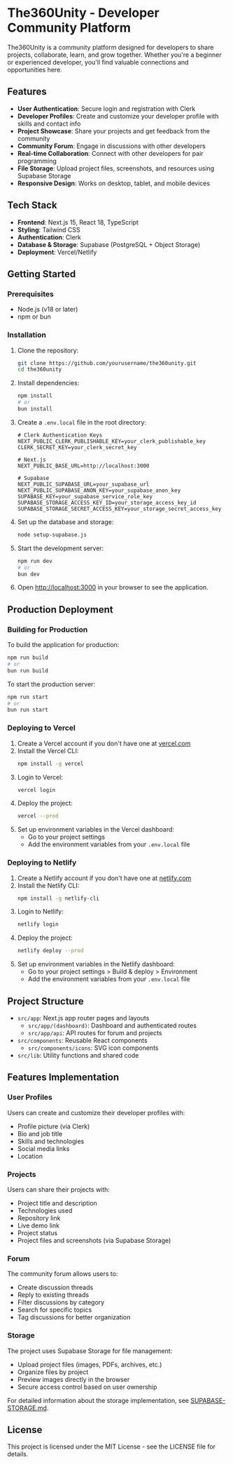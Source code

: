 # The360Unity - Developer Community Platform

The360Unity is a community platform designed for developers to share projects, collaborate, learn, and grow together. Whether you're a beginner or experienced developer, you'll find valuable connections and opportunities here.

## Features

- **User Authentication**: Secure login and registration with Clerk
- **Developer Profiles**: Create and customize your developer profile with skills and contact info
- **Project Showcase**: Share your projects and get feedback from the community
- **Community Forum**: Engage in discussions with other developers
- **Real-time Collaboration**: Connect with other developers for pair programming
- **File Storage**: Upload project files, screenshots, and resources using Supabase Storage
- **Responsive Design**: Works on desktop, tablet, and mobile devices

## Tech Stack

- **Frontend**: Next.js 15, React 18, TypeScript
- **Styling**: Tailwind CSS
- **Authentication**: Clerk
- **Database & Storage**: Supabase (PostgreSQL + Object Storage)
- **Deployment**: Vercel/Netlify

## Getting Started

### Prerequisites

- Node.js (v18 or later)
- npm or bun

### Installation

1. Clone the repository:
   ```bash
   git clone https://github.com/yourusername/the360unity.git
   cd the360unity
   ```

2. Install dependencies:
   ```bash
   npm install
   # or
   bun install
   ```

3. Create a `.env.local` file in the root directory:
   ```
   # Clerk Authentication Keys
   NEXT_PUBLIC_CLERK_PUBLISHABLE_KEY=your_clerk_publishable_key
   CLERK_SECRET_KEY=your_clerk_secret_key
   
   # Next.js
   NEXT_PUBLIC_BASE_URL=http://localhost:3000
   
   # Supabase
   NEXT_PUBLIC_SUPABASE_URL=your_supabase_url
   NEXT_PUBLIC_SUPABASE_ANON_KEY=your_supabase_anon_key
   SUPABASE_KEY=your_supabase_service_role_key
   SUPABASE_STORAGE_ACCESS_KEY_ID=your_storage_access_key_id
   SUPABASE_STORAGE_SECRET_ACCESS_KEY=your_storage_secret_access_key
   ```

4. Set up the database and storage:
   ```bash
   node setup-supabase.js
   ```

5. Start the development server:
   ```bash
   npm run dev
   # or
   bun dev
   ```

6. Open [http://localhost:3000](http://localhost:3000) in your browser to see the application.

## Production Deployment

### Building for Production

To build the application for production:

```bash
npm run build
# or
bun run build
```

To start the production server:

```bash
npm run start
# or
bun run start
```

### Deploying to Vercel

1. Create a Vercel account if you don't have one at [vercel.com](https://vercel.com)
2. Install the Vercel CLI:
   ```bash
   npm install -g vercel
   ```
3. Login to Vercel:
   ```bash
   vercel login
   ```
4. Deploy the project:
   ```bash
   vercel --prod
   ```
5. Set up environment variables in the Vercel dashboard:
   - Go to your project settings
   - Add the environment variables from your `.env.local` file

### Deploying to Netlify

1. Create a Netlify account if you don't have one at [netlify.com](https://netlify.com)
2. Install the Netlify CLI:
   ```bash
   npm install -g netlify-cli
   ```
3. Login to Netlify:
   ```bash
   netlify login
   ```
4. Deploy the project:
   ```bash
   netlify deploy --prod
   ```
5. Set up environment variables in the Netlify dashboard:
   - Go to your project settings > Build & deploy > Environment
   - Add the environment variables from your `.env.local` file

## Project Structure

- `src/app`: Next.js app router pages and layouts
  - `src/app/(dashboard)`: Dashboard and authenticated routes
  - `src/app/api`: API routes for forum and projects
- `src/components`: Reusable React components
  - `src/components/icons`: SVG icon components
- `src/lib`: Utility functions and shared code

## Features Implementation

### User Profiles
Users can create and customize their developer profiles with:
- Profile picture (via Clerk)
- Bio and job title
- Skills and technologies
- Social media links
- Location

### Projects
Users can share their projects with:
- Project title and description
- Technologies used
- Repository link
- Live demo link
- Project status
- Project files and screenshots (via Supabase Storage)

### Forum
The community forum allows users to:
- Create discussion threads
- Reply to existing threads
- Filter discussions by category
- Search for specific topics
- Tag discussions for better organization

### Storage
The project uses Supabase Storage for file management:
- Upload project files (images, PDFs, archives, etc.)
- Organize files by project
- Preview images directly in the browser
- Secure access control based on user ownership

For detailed information about the storage implementation, see [SUPABASE-STORAGE.md](SUPABASE-STORAGE.md).

## License

This project is licensed under the MIT License - see the LICENSE file for details.
